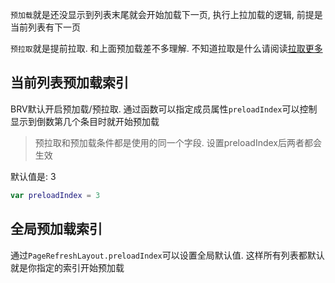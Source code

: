 `预加载`就是还没显示到列表末尾就会开始加载下一页, 执行上拉加载的逻辑, 前提是当前列表有下一页

`预拉取`就是提前拉取. 和上面预加载差不多理解. 不知道拉取是什么请阅读[拉取更多](upfetch.md)


## 当前列表预加载索引

BRV默认开启预加载/预拉取. 通过函数可以指定成员属性`preloadIndex`可以控制显示到倒数第几个条目时就开始预加载

> 预拉取和预加载条件都是使用的同一个字段. 设置preloadIndex后两者都会生效

默认值是: 3

```kotlin
var preloadIndex = 3
```

## 全局预加载索引

通过`PageRefreshLayout.preloadIndex`可以设置全局默认值. 这样所有列表都默认就是你指定的索引开始预加载